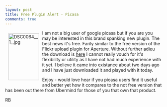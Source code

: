 ```yaml
---
layout: post
title: Free Plugin Alert - Picasa
comments: true
---
```

<a href="/wp-content/uploads/2009/02/DSC0064__1_.jpg"><img title="DSC0064__1_.jpg" src="/wp-content/uploads/2009/02/.thumbs/.DSC0064__1_.jpg" border="0" alt="DSC0064__1_.jpg" hspace="10" vspace="10" width="99" height="150" align="left" /></a>I am not a big user of google picasa but if you are you may be interested in this brand spanking new plugin. The best news it's free. Farily similar to the free version of the Flickr upload plugin for Aperture. Without further adieu the download is <a href="http://code.google.com/p/aperture-picasa-plugin/downloads/list">here</a> I cannot really vouch for it's flexibility or utility as I have not had much experience with it yet. I believe it came into existance about two days ago and I have just downloaded it and played with it today.

Enjoy - would love hear if you picasa users find it useful and better yet how it compares to the not free version that has been out there from Ubermind for those of you that own that product.

RB<!--more-->